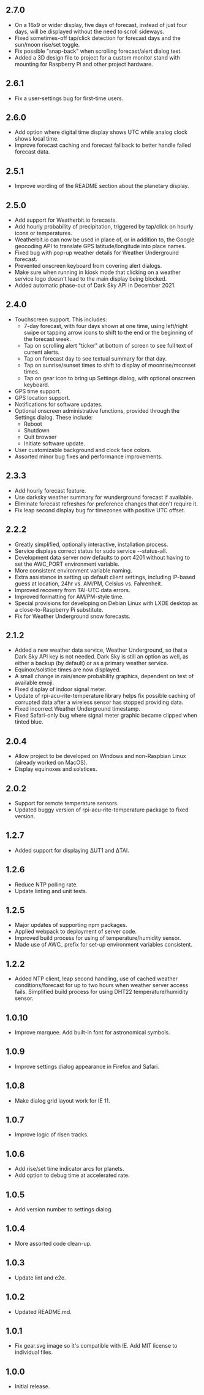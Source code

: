 ## 2.7.0

* On a 16x9 or wider display, five days of forecast, instead of just four days, will be displayed without the need to scroll sideways.
* Fixed sometimes-off tap/click detection for forecast days and the sun/moon rise/set toggle.
* Fix possible "snap-back" when scrolling forecast/alert dialog text.
* Added a 3D design file to project for a custom monitor stand with mounting for Raspberry Pi and other project hardware.

## 2.6.1

* Fix a user-settings bug for first-time users.

## 2.6.0

* Add option where digital time display shows UTC while analog clock shows local time.
* Improve forecast caching and forecast fallback to better handle failed forecast data.

## 2.5.1

* Improve wording of the README section about the planetary display.

## 2.5.0

* Add support for Weatherbit.io forecasts.
* Add hourly probability of precipitation, triggered by tap/click on hourly icons or temperatures.
* Weatherbit.io can now be used in place of, or in addition to, the Google geocoding API to translate GPS latitude/longitude into place names.
* Fixed bug with pop-up weather details for Weather Underground forecast.
* Prevented onscreen keyboard from covering alert dialogs.
* Make sure when running in kiosk mode that clicking on a weather service logo doesn't lead to the main display being blocked.
* Added automatic phase-out of Dark Sky API in December 2021.

## 2.4.0

* Touchscreen support. This includes:
  * 7-day forecast, with four days shown at one time, using left/right swipe or tapping arrow icons to shift to the end or the beginning of the forecast week.
  * Tap on scrolling alert "ticker" at bottom of screen to see full text of current alerts.
  * Tap on forecast day to see textual summary for that day.
  * Tap on sunrise/sunset times to shift to display of moonrise/moonset times.
  * Tap on gear icon to bring up Settings dialog, with optional onscreen keyboard.
* GPS time support.
* GPS location support.
* Notifications for software updates.
* Optional onscreen administrative functions, provided through the Settings dialog. These include:
  * Reboot
  * Shutdown
  * Quit browser
  * Initiate software update.
* User customizable background and clock face colors.  
* Assorted minor bug fixes and performance improvements.

## 2.3.3

* Add hourly forecast feature.
* Use darksky weather summary for wunderground forecast if available.
* Eliminate forecast refreshes for preference changes that don't require it.
* Fix leap second display bug for timezones with positive UTC offset.

## 2.2.2

* Greatly simplified, optionally interactive, installation process.
* Service displays correct status for sudo service --status-all.
* Development data server now defaults to port 4201 without having to set the AWC_PORT environment variable.
* More consistent environment variable naming.
* Extra assistance in setting up default client settings, including IP-based guess at location, 24hr vs. AM/PM, Celsius vs. Fahrenheit.
* Improved recovery from TAI-UTC data errors.
* Improved formatting for AM/PM-style time.
* Special provisions for developing on Debian Linux with LXDE desktop as a close-to-Raspberry Pi substitute.
* Fix for Weather Underground snow forecasts.

## 2.1.2

* Added a new weather data service, Weather Underground, so that a Dark Sky API key is not needed. Dark Sky is still an option as well, as either a backup (by default) or as a primary weather service.
* Equinox/solstice times are now displayed.
* A small change in rain/snow probability graphics, dependent on test of available emoji.
* Fixed display of indoor signal meter.
* Update of rpi-acu-rite-temperature library helps fix possible caching of corrupted data after a wireless sensor has stopped providing data.
* Fixed incorrect Weather Underground timestamp.
* Fixed Safari-only bug where signal meter graphic became clipped when tinted blue.

## 2.0.4

* Allow project to be developed on Windows and non-Raspbian Linux (already worked on MacOS).
* Display equinoxes and solstices.

## 2.0.2

* Support for remote temperature sensors.
* Updated buggy version of rpi-acu-rite-temperature package to fixed version.

## 1.2.7

* Added support for displaying ΔUT1 and ΔTAI.

## 1.2.6

* Reduce NTP polling rate.
* Update linting and unit tests.

## 1.2.5

* Major updates of supporting npm packages.
* Applied webpack to deployment of server code.
* Improved build process for using of temperature/humidity sensor.
* Made use of AWC_ prefix for set-up environment variables consistent.

## 1.2.2

* Added NTP client, leap second handling, use of cached weather conditions/forecast for up to two hours when weather server access fails. Simplified build process for using DHT22 temperature/humidity sensor.

## 1.0.10

* Improve marquee. Add built-in font for astronomical symbols.

## 1.0.9

* Improve settings dialog appearance in Firefox and Safari.

## 1.0.8

* Make dialog grid layout work for IE 11.

## 1.0.7

* Improve logic of risen tracks.

## 1.0.6

* Add rise/set time indicator arcs for planets.
* Add option to debug time at accelerated rate.

## 1.0.5

* Add version number to settings dialog.

## 1.0.4

* More assorted code clean-up.

## 1.0.3

* Update lint and e2e.

## 1.0.2

* Updated README.md.

## 1.0.1

* Fix gear.svg image so it's compatible with IE. Add MIT license to individual files.

## 1.0.0

* Initial release.
